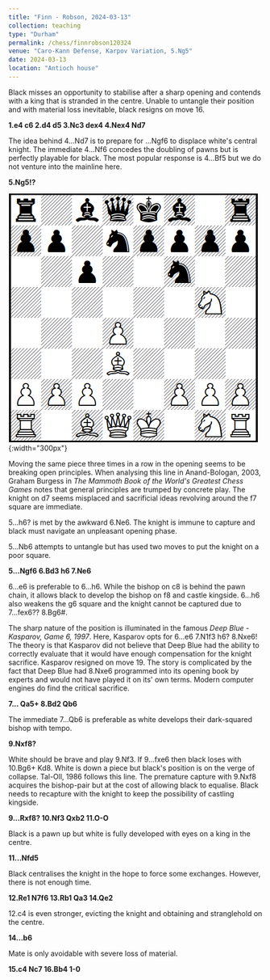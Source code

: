 ```yaml
---
title: "Finn - Robson, 2024-03-13"
collection: teaching
type: "Durham"
permalink: /chess/finnrobson120324
venue: "Caro-Kann Defense, Karpov Variation, 5.Ng5"
date: 2024-03-13
location: "Antioch house"
---
```


Black misses an opportunity to stabilise after a sharp opening and contends with a king that is stranded in the centre. Unable to untangle their position and with material loss inevitable, black resigns on move 16. 

**1.e4 c6 2.d4 d5 3.Nc3 dex4 4.Nex4 Nd7**

The idea behind 4...Nd7 is to prepare for ...Ngf6 to displace white's central knight. The immediate 4...Nf6 concedes the doubling of pawns but is perfectly playable for black. The most popular response is 4...Bf5 but we do not venture into the mainline here. 

**5.Ng5!?**

![text](/images/finnrobson/FinnRobson1.png){:width="300px"}

Moving the same piece three times in a row in the opening seems to be breaking open principles. When analysing this line in Anand-Bologan, 2003, Graham Burgess in *The Mammoth Book of the World's Greatest Chess Games* notes that general principles are trumped by concrete play. The knight on d7 seems misplaced and sacrificial ideas revolving around the f7 square are immediate. 

5...h6? is met by the awkward 6.Ne6. The knight is immune to capture and black must navigate an unpleasant opening phase.

5...Nb6 attempts to untangle but has used two moves to put the knight on a poor square. 

**5...Ngf6 6.Bd3 h6 7.Ne6**

6...e6 is preferable to 6...h6. While the bishop on c8 is behind the pawn chain, it allows black to develop the bishop on f8 and castle kingside. 6...h6 also weakens the g6 square and the knight cannot be captured due to 7...fex6?? 8.Bg6#. 

The sharp nature of the position is illuminated in the famous *Deep Blue - Kasparov, Game 6, 1997*. Here, Kasparov opts for 6...e6 7.N1f3 h6? 8.Nxe6! The theory is that Kasparov did not believe that Deep Blue had the ability to correctly evaluate that it would have enough compensation for the knight sacrifice. Kasparov resigned on move 19. The story is complicated by the fact that Deep Blue had 8.Nxe6 programmed into its opening book by experts and would not have played it on its' own terms. Modern computer engines do find the critical sacrifice.

**7... Qa5+ 8.Bd2 Qb6**

The immediate 7...Qb6 is preferable as white develops their dark-squared bishop with tempo.

**9.Nxf8?**

White should be brave and play 9.Nf3. If 9...fxe6 then black loses with 10.Bg6+ Kd8. White is down a piece but black's position is on the verge of collapse. Tal-Oll, 1986 follows this line. The premature capture with 9.Nxf8 acquires the bishop-pair but at the cost of allowing black to equalise. Black needs to recapture with the knight to keep the possibility of castling kingside. 

**9...Rxf8? 10.Nf3 Qxb2 11.O-O**

Black is a pawn up but white is fully developed with eyes on a king in the centre.

**11...Nfd5**

Black centralises the knight in the hope to force some exchanges. However, there is not enough time.

**12.Re1 N7f6 13.Rb1 Qa3 14.Qe2**

12.c4 is even stronger, evicting the knight and obtaining and stranglehold on the centre. 

**14...b6**

Mate is only avoidable with severe loss of material.

**15.c4 Nc7 16.Bb4 1-0**
